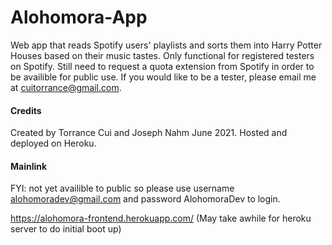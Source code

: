 # Alohomora-App
Web app that reads Spotify users' playlists and sorts them into Harry Potter Houses based on their music tastes. Only functional for registered testers on Spotify. Still need to request a quota extension from Spotify in order to be availible for public use. If you would like to be a tester, please email me at cuitorrance@gmail.com.

#### Credits

Created by Torrance Cui and Joseph Nahm June 2021. Hosted and deployed on Heroku.

#### Mainlink

FYI: not yet availible to public so please use username alohomoradev@gmail.com and password AlohomoraDev to login.

https://alohomora-frontend.herokuapp.com/ (May take awhile for heroku server to do initial boot up)
